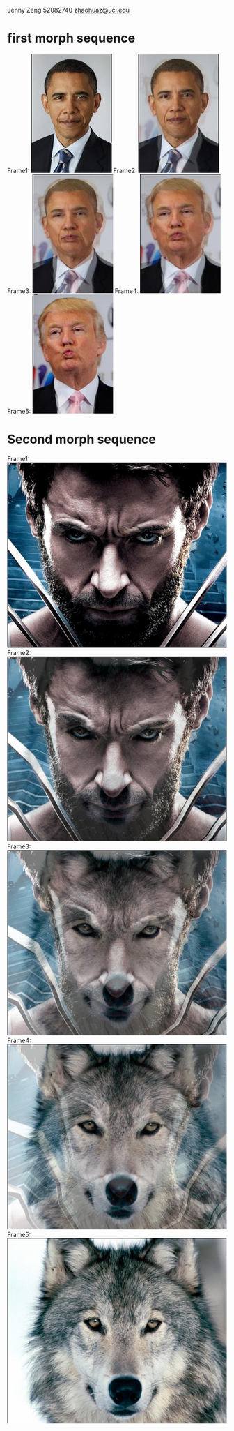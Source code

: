 Jenny Zeng
52082740
zhaohuaz@uci.edu

# first morph sequence
Frame1:
![frame_01](frame_01.jpg)
Frame2:
![frame_15](frame_15.jpg)
Frame3:
![frame_30](frame_30.jpg)
Frame4:
![frame_45](frame_45.jpg)
Frame5:
![frame_61](frame_61.jpg)


# Second morph sequence
Frame1:
![frame_01](frame2_01.jpg)
Frame2:
![frame_15](frame2_15.jpg)
Frame3:
![frame_30](frame2_30.jpg)
Frame4:
![frame_45](frame2_45.jpg)
Frame5:
![frame_61](frame2_61.jpg)